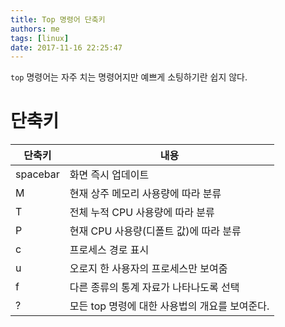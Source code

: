 ```yaml
---
title: Top 명령어 단축키
authors: me
tags: [linux]
date: 2017-11-16 22:25:47
---
```


`top` 명령어는 자주 치는 명령어지만 예쁘게 소팅하기란 쉽지 않다.

# 단축키

| 단축키   | 내용                                           |
| -------- | ---------------------------------------------- |
| spacebar | 화면 즉시 업데이트                             |
| M        | 현재 상주 메모리 사용량에 따라 분류            |
| T        | 전체 누적 CPU 사용량에 따라 분류               |
| P        | 현재 CPU 사용량(디폴트 값)에 따라 분류         |
| c        | 프로세스 경로 표시                             |
| u        | 오로지 한 사용자의 프로세스만 보여줌           |
| f        | 다른 종류의 통계 자료가 나타나도록 선택        |
| ?        | 모든 top 명령에 대한 사용법의 개요를 보여준다. |
